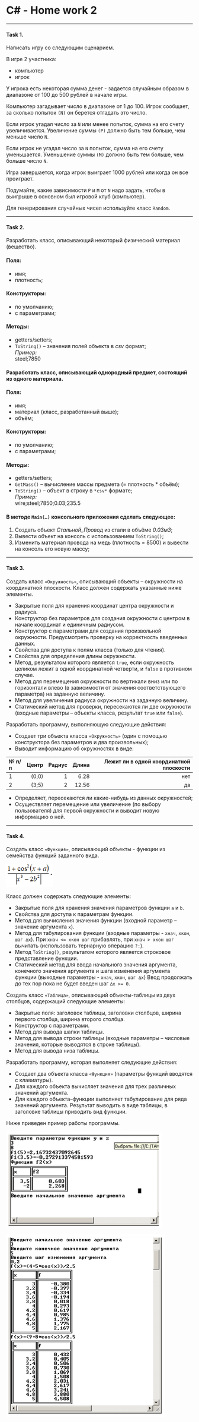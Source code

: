 # C# - Home work 2
***
#### Task 1. 


Написать игру со следующим сценарием.

В игре 2 участника:
* компьютер
* игрок

У игрока есть некоторая сумма денег - задается случайным образом в диапазоне от 100 до 500 рублей в начале игры. 

Компьютер загадывает число в диапазоне от  1 до 100. Игрок сообщает, за сколько попыток `(N)` он берется отгадать это число. 

Если игрок угадал число за `N` или менее попыток, сумма на его счету увеличивается. Увеличение суммы `(P)` должно быть тем больше, чем меньше число `N`. 

Если игрок не угадал число за `N` попыток, сумма на его счету уменьшается. Уменьшение суммы `(M)` должно быть тем больше, чем больше число `N`.

Игра завершается, когда игрок выиграет 1000 рублей или когда он все проиграет.

Подумайте, какие зависимости `P` и `М` от `N` надо задать, чтобы в выигрыше в основном был игровой клуб (компьютер).

Для генерирования случайных чисел используйте класс `Random`.

***
#### Task 2. 

 
Разработать класс, описывающий некоторый физический материал (вещество).
#### Поля:
*	имя; 
*	плотность;

#### Конструкторы: 
*	по умолчанию;
*	с параметрами;

#### Методы: 
*	getters/setters;
*	`ToString()` – значения полей объекта в *csv* формат;  
*Пример:*   
steel;7850

#### Разработать класс, описывающий однородный предмет, состоящий из одного материала.
#### Поля:
*	имя; 
*	материал (класс, разработанный выше);
*	объём;

#### Конструкторы: 
*	по умолчанию;
*	с параметрами;

#### Методы: 
*	getters/setters;
*	`GetMass()` – вычисление массы предмета (= плотность * объём);
*	`ToString()` – объект в строку в `*csv*` формате;  
*Пример:*   
wire;steel;7850;0.03;235.5

#### В методе `Main(…)` консольного приложения сделать следующее:
1. Создать объект *Стальной_Провод* из стали в объёме *0.03м3*;
2. Вывести объект на консоль с использованием `ToString()`;
3. Изменить материал провода на медь (плотность = 8500) и вывести на консоль его новую массу;

***
#### Task 3. 


Создать класс `«Окружность»`, описывающий объекты – окружности на координатной плоскости. Класс должен содержать указанные ниже элементы. 

* Закрытые поля для хранения координат центра окружности и радиуса.
* Конструктор без параметров для создания окружности с центром в начале координат и единичным радиусом.
* Конструктор с параметрами для создания произвольной окружности. Предусмотреть проверку на корректность введенных данных.
* Свойства для доступа к полям класса (только для чтения).
* Свойства для определения длины окружности.
* Метод, результатом которого является `true`, если окружность целиком лежит в одной координатной четверти, и `false` в противном случае.
* Метод для перемещения окружности по вертикали вниз или по горизонтали влево (в зависимости от значения соответствующего параметра) на заданную величину.
* Метод для увеличения радиуса окружности на заданную величину.
* Статический метод для проверки, пересекаются ли две окружности (входные параметры – объекты класса, результат `true` или `false`).

Разработать программу, выполняющую следующие действия:
* Создает три объекта класса `«Окружность»` (один с помощью конструктора без параметров и два произвольных);
* Выводит информацию об окружностях в виде:

№ п/п | Центр | Радиус | Длина | Лежит ли в одной координатной плоскости |
:-----|------:|-------:|------:|----------------------------------------:|
1     | (0;0) |    1   | 6.28  |             нет                         |
2     | (3;5) |    2   | 12.56 |              да                         |
 

* Определяет, пересекаются  ли какие-нибудь из данных окружностей;
* Осуществляет перемещение или увеличение (по выбору пользователя) для первой окружности и выводит новую информацию о ней. 

***
#### Task 4. 

Создать класс `«Функция»`, описывающий объекты - функции из семейства функций заданного вида. 

![Alt text](/Task/Image/1.PNG?raw=true "Function")

Класс должен содержать следующие элементы: 

* Закрытые поля для хранения значения параметров функции `a` и `b`.
* Свойства для доступа к параметрам функции.
* Метод для вычисления значения функции (входной параметр – значение аргумента `х`).
* Метод для табулирования функции (входные параметры - `хнач`, `хкон`, `шаг ∆х`). При `хнач <= хкон шаг` прибавлять, при `хнач > хкон шаг` вычитать (использовать тернарную операцию `?:`).
* Метод `ToString()`, результатом которого является строковое представление функции.
* Статический метод для ввода начального значения аргумента, конечного значения аргумента и шага изменения аргумента функции (выходные параметры - `хнач`, `хкон`, `шаг ∆х`) Ввод продолжать до тех пор пока не будет введен шаг `∆х >= 0`.

Создать класс `«Таблица»`, описывающий объекты-таблицы из двух столбцов, содержащий следующие элементы:

* Закрытые поля: заголовок таблицы, заголовки столбцов, ширина первого столбца, ширина второго столбца.
* Конструктор с параметрами. 
* Метод для вывода шапки таблицы.
* Метод для вывода строки таблицы (входные параметры – числовые значения, которые выводятся в строке  таблицы).
* Метод для вывода низа таблицы.

Разработать программу, которая выполняет следующие действия:

* Создает два объекта класса `«Функция»` (параметры функций вводятся с клавиатуры).
* Для каждого объекта вычисляет значения для трех различных значений аргумента.
* Для каждого объекта–функции выполняет табулирование для ряда значений аргумента. Результат выводить в виде таблицы, в заголовке таблицы приводить вид функции.

Ниже приведен пример работы программы.

![Alt text](/Task/Image/2.PNG?raw=true "Пример работы программы")

![Alt text](/Task/Image/3.PNG?raw=true "Пример работы программы")

